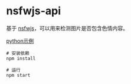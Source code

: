 # nsfwjs-api

基于 [nsfwjs](https://github.com/infinitered/nsfwjs)，可以用来检测图片是否包含色情内容。

[python示例](./python-example.py)

```shell
# 安装依赖
npm install

# 运行
npm start
```
